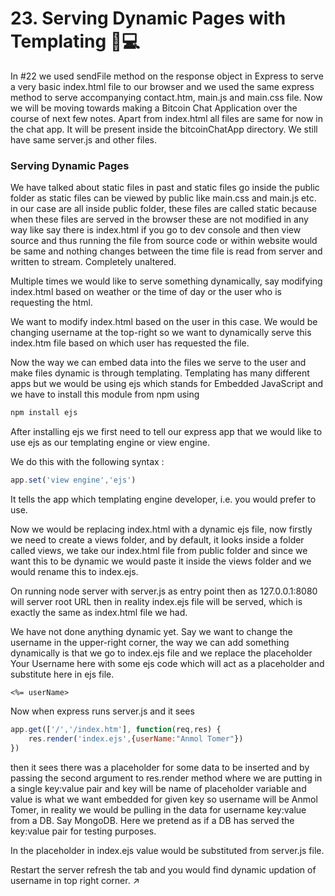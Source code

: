 # 23. Serving Dynamic Pages with Templating :tada::computer: 



In #22 we used sendFile method on the response object in Express to serve a very basic index.html file to our browser and we used the same express method to serve accompanying contact.htm, main.js and main.css file. Now we will be moving towards making a Bitcoin Chat Application over the course of next few notes. Apart from index.html all files are same for now in the chat app. It will be present inside the bitcoinChatApp directory. We still have same server.js and other files.



### Serving Dynamic Pages

We have talked about static files in past and static files go inside the public folder as static files can be viewed by public like main.css and main.js etc. in our case are all inside public folder, these files are called static because when these files are served in the browser these are not modified in any way like say there is index.html if you go to dev console and then view source and thus running the file from source code or within website would be same and nothing changes between the time file is read from server and written to stream. Completely unaltered.



Multiple times we would like to serve something dynamically, say modifying index.html based on weather or the time of day or the user who is requesting the html.

We want to modify index.html based on the user in this case. We would be changing username at the top-right so we want to dynamically serve this index.htm file based on which user has requested the file. 

Now the way we can embed data into the files we serve to the user and make files dynamic is through templating. Templating has many different apps but we would be using ejs which stands for Embedded JavaScript and we have to install this module from npm using

```bash
npm install ejs
```



After installing ejs we first need to tell our express app that we would like to use ejs as our templating engine or view engine.

We do this with the following syntax :

```javascript
app.set('view engine','ejs')
```

It tells the app which templating engine developer, i.e. you would prefer to use.

Now we would be replacing index.html with a dynamic ejs file, now firstly we need to create a views folder, and by default, it looks inside a folder called views, we take our index.html file from public folder and since we want this to be dynamic we would paste it inside the views folder and we would rename this to index.ejs.



On running node server with server.js as entry point then as 127.0.0.1:8080 will server root URL then in reality index.ejs file will be served, which is exactly the same as  index.html file we had.

We have not done anything dynamic yet. Say we want to change the username in the upper-right corner, the way we can add something dynamically is that we go to index.ejs file and we replace the placeholder Your Username here with some ejs code which will act as a placeholder and substitute here in ejs file.  

```ejs
<%= userName>
```

Now when express runs server.js and it sees 

```javascript
app.get(['/','/index.htm'], function(req,res) {
    res.render('index.ejs',{userName:"Anmol Tomer"})
})
```

then it sees there was a placeholder for some data to be inserted and by passing the second argument to res.render method where we are putting in a single key:value pair and key will be name of placeholder variable and value is what we want embedded for given key so username will be Anmol Tomer, in reality we would be pulling in the data for username key:value from a DB. Say MongoDB. Here we pretend as if a DB has served the key:value pair for testing purposes.

In the placeholder  in index.ejs value would be substituted from server.js file.



Restart the server refresh the tab and you would find dynamic updation of username in top right corner. :arrow_upper_right: